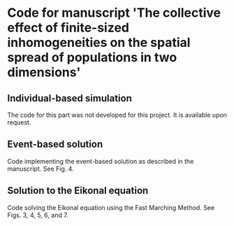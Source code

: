 # Code for manuscript 'The collective effect of finite-sized inhomogeneities on the spatial spread of populations in two dimensions'

## Individual-based simulation

The code for this part was not developed for this project. It is available upon request.

## Event-based solution

Code implementing the event-based solution as described in the manuscript. See Fig. 4.

## Solution to the Eikonal equation

Code solving the Eikonal equation using the Fast Marching Method. See Figs. 3, 4, 5, 6, and 7.

